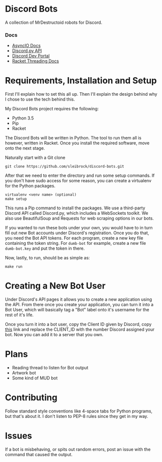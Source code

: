 Discord Bots
============

A collection of MrDestructoid robots for Discord.

### Docs

* [AsyncIO Docs](https://docs.python.org/3.4/library/asyncio.html)
* [Discord.py API](http://discordpy.readthedocs.io/en/latest/api.html)
* [Discord Dev Portal](https://discordapp.com/developers/docs/intro)
* [Racket Threading Docs](https://docs.racket-lang.org/reference/threads.html)

# Requirements, Installation and Setup

First I'll explain how to set this all up. Then I'll explain the 
design behind why I chose to use the tech behind this.

My Discord Bots project requires the following:

* Python 3.5
* Pip
* Racket

The Discord Bots will be written in Python. The tool to run them 
all is however, written in Racket. Once you install the required 
software, move onto the next stage.

Naturally start with a Git clone

```
git clone https://github.com/sleibrock/discord-bots.git
```

After that we need to enter the directory and run some 
setup commands. If you don't have sudo access for some reason, 
you can create a virtualenv for the Python packages.

```
virtualenv <venv name> (optional)
make setup
```

This runs a Pip command to install the packages. We use a 
third-party Discord API called Discord.py, which includes a 
WebSockets toolkit. We also use BeautifulSoup and Requests 
for web scraping options in our bots.

If you wanted to run these bots under your own, you would have to 
in turn fill out new Bot accounts under Discord's registration. Once 
you do that, you need the Bot API tokens. For each program, create a new 
key file containing the token string. For `dumb-bot` for example, create a new 
file `dumb-bot.key` and put the token in there. 

Now, lastly, to run, should be as simple as:

```
make run
```

# Creating a New Bot User

Under Discord's API pages it allows you to create a new application using the API. 
From there once you create your application, you can turn it into a Bot User, which 
will basically tag a "Bot" label onto it's username for the rest of it's life.

Once you turn it into a bot user, copy the Client ID given by Discord, copy
[this](https://discordapp.com/oauth2/authorize?client_id=CLIENT_ID&scope=bot&permissions=0) 
link and replace the CLIENT_ID with the number Discord assigned your bot. Now you can 
add it to a server that you own.

# Plans

* Reading thread to listen for Bot output
* Artwork bot
* Some kind of MUD bot

# Contributing

Follow standard style conventions like 4-space tabs for Python programs, but that's 
about it. I don't listen to PEP-8 rules since they get in my way.

# Issues

If a bot is misbehaving, or spits out random errors, post an issue with the command 
that caused the output.
